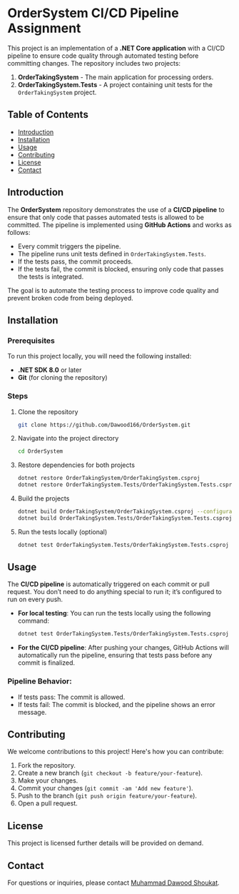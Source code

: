 # OrderSystem CI/CD Pipeline Assignment

This project is an implementation of a **.NET Core application** with a CI/CD pipeline to ensure code quality through automated testing before committing changes. The repository includes two projects:

1. **OrderTakingSystem** - The main application for processing orders.
2. **OrderTakingSystem.Tests** - A project containing unit tests for the `OrderTakingSystem` project.

## Table of Contents

- [Introduction](#introduction)
- [Installation](#installation)
- [Usage](#usage)
- [Contributing](#contributing)
- [License](#license)
- [Contact](#contact)

## Introduction

The **OrderSystem** repository demonstrates the use of a **CI/CD pipeline** to ensure that only code that passes automated tests is allowed to be committed. The pipeline is implemented using **GitHub Actions** and works as follows:

- Every commit triggers the pipeline.
- The pipeline runs unit tests defined in `OrderTakingSystem.Tests`.
- If the tests pass, the commit proceeds.
- If the tests fail, the commit is blocked, ensuring only code that passes the tests is integrated.

The goal is to automate the testing process to improve code quality and prevent broken code from being deployed.

## Installation

### Prerequisites

To run this project locally, you will need the following installed:

- **.NET SDK 8.0** or later
- **Git** (for cloning the repository)

### Steps

1. Clone the repository
    ```bash
    git clone https://github.com/Dawood166/OrderSystem.git
    ```

2. Navigate into the project directory
    ```bash
    cd OrderSystem
    ```

3. Restore dependencies for both projects
    ```bash
    dotnet restore OrderTakingSystem/OrderTakingSystem.csproj
    dotnet restore OrderTakingSystem.Tests/OrderTakingSystem.Tests.csproj
    ```

4. Build the projects
    ```bash
    dotnet build OrderTakingSystem/OrderTakingSystem.csproj --configuration Release
    dotnet build OrderTakingSystem.Tests/OrderTakingSystem.Tests.csproj --configuration Release
    ```

5. Run the tests locally (optional)
    ```bash
    dotnet test OrderTakingSystem.Tests/OrderTakingSystem.Tests.csproj --configuration Release --no-build --verbosity normal
    ```

## Usage

The **CI/CD pipeline** is automatically triggered on each commit or pull request. You don’t need to do anything special to run it; it’s configured to run on every push.

- **For local testing**: You can run the tests locally using the following command:
    ```bash
    dotnet test OrderTakingSystem.Tests/OrderTakingSystem.Tests.csproj --configuration Release
    ```
- **For the CI/CD pipeline**: After pushing your changes, GitHub Actions will automatically run the pipeline, ensuring that tests pass before any commit is finalized.

### Pipeline Behavior:
- If tests pass: The commit is allowed.
- If tests fail: The commit is blocked, and the pipeline shows an error message.

## Contributing

We welcome contributions to this project! Here's how you can contribute:

1. Fork the repository.
2. Create a new branch (`git checkout -b feature/your-feature`).
3. Make your changes.
4. Commit your changes (`git commit -am 'Add new feature'`).
5. Push to the branch (`git push origin feature/your-feature`).
6. Open a pull request.

## License

This project is licensed further details will be provided on demand.

## Contact

For questions or inquiries, please contact [Muhammad Dawood Shoukat](mailto:m.dawood166@yahoo.com).
